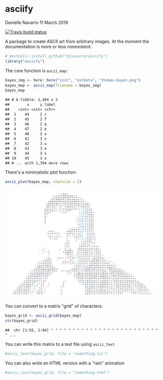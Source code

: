 asciify
================
Danielle Navarro
11 March 2019

[![Travis build status](https://travis-ci.org/djnavarro/asciify.svg?branch=master)](https://travis-ci.org/djnavarro/asciify)

A package to create ASCII art from arbitrary images. At the moment the documentation is more or less nonexistent.

``` r
# devtools::install_github("djnavarro/asciify")
library("asciify")
```

The core function is `ascii_map`:

``` r
bayes_img <- here::here("inst", "extdata", "thomas-bayes.png")
bayes_map <- ascii_map(filename = bayes_img)
bayes_map
```

    ## # A tibble: 1,404 x 3
    ##        x     y label
    ##    <int> <int> <chr>
    ##  1    44     2 r    
    ##  2    45     2 f    
    ##  3    46     2 q    
    ##  4    47     2 e    
    ##  5    48     2 o    
    ##  6    41     3 z    
    ##  7    42     3 u    
    ##  8    43     3 e    
    ##  9    44     3 s    
    ## 10    45     3 o    
    ## # ... with 1,394 more rows

There's a minimalistic plot function:

``` r
ascii_plot(bayes_map, charsize = 2)
```

![](README_files/figure-markdown_github/plotting-1.png)

You can convert to a matrix "grid" of characters:

``` r
bayes_grid <- ascii_grid(bayes_map)
str(bayes_grid)
```

    ##  chr [1:55, 1:94] " " " " " " " " " " " " " " " " " " " " " " " " " " ...

You can write this matrix to a text file using `ascii_text`

``` r
#ascii_text(bayes_grid, file = "something.txt")
```

You can also write an HTML version with a "rain" animation

``` r
#ascii_rain(bayes_grid, file = "something.html")
```

<!--
An example of the output is 

<iframe src="bayes_rain.html" width="680px", height="450px"></iframe>
-->
